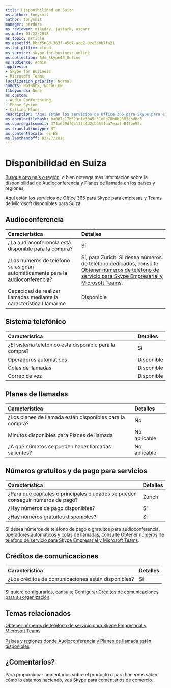 ```yaml
---
title: Disponibilidad en Suiza
ms.author: tonysmit
author: tonysmit
manager: serdars
ms.reviewer: mikedav, jastark, oscarr
ms.date: 01/22/2018
ms.topic: article
ms.assetid: bbaf568d-363f-45e7-acd2-82e5ebb7fa21
ms.tgt.pltfrm: cloud
ms.service: skype-for-business-online
ms.collection: Adm_Skype4B_Online
ms.audience: Admin
appliesto:
- Skype for Business
- Microsoft Teams
localization_priority: Normal
ROBOTS: NOINDEX, NOFOLLOW
f1keywords: None
ms.custom:
- Audio Conferencing
- Phone System
- Calling Plans
description: "Aquí están los servicios de Office 365 para Skype para empresas y Teams de Microsoft disponibles para Suiza."
ms.openlocfilehash: ba067c17b623efe3045e31e0b70b6b9882cbd8c3
ms.sourcegitcommit: 371a699df0c13f44d2cb6511ba7eaafe047be92c
ms.translationtype: MT
ms.contentlocale: es-ES
ms.lasthandoff: 02/27/2018
---
```

# <a name="availability-in-switzerland"></a>Disponibilidad en Suiza

[Busque otro país o región](country-and-region-availability-for-audio-conferencing-and-calling-plans.md), o bien obtenga más información sobre la disponibilidad de Audioconferencia y Planes de llamada en los países y regiones.

Aquí están los servicios de Office 365 para Skype para empresas y Teams de Microsoft disponibles para Suiza.
  
## <a name="audio-conferencing"></a>Audioconferencia

|**Característica**|**Detalles**|
|:-----|:-----|
|¿La audioconferencia está disponible para la compra?  <br/> |Sí  <br/> |
|¿Los números de teléfono se asignan automáticamente para la audioconferencia?  <br/> |Sí, para Zurich. Si desea números de teléfono dedicados, consulte [Obtener números de teléfono de servicio para Skype Empresarial y Microsoft Teams](../what-is-phone-system-in-office-365/getting-service-phone-numbers.md).  <br/> |
|Capacidad de realizar llamadas mediante la característica Llamarme  <br/> |Disponible  <br/> |
   
## <a name="phone-system"></a>Sistema telefónico

|**Característica**|**Detalles**|
|:-----|:-----|
|¿El sistema telefónico está disponible para la compra?  <br/> |Sí  <br/> |
| Operadores automáticos <br/> |Disponible  <br/> |
|Colas de llamadas  <br/> |Disponible  <br/> |
|Correo de voz  <br/> |Disponible  <br/> |
   
## <a name="calling-plans"></a>Planes de llamadas

|**Característica**|**Detalles**|
|:-----|:-----|
|¿Los planes de llamada están disponibles para la compra?  <br/> |No  <br/> |
|Minutos disponibles para Planes de llamada  <br/> |No aplicable  <br/> |
|¿A qué números se pueden hacer llamadas salientes?  <br/> |No aplicable  <br/> |
   
## <a name="toll-and-toll-free-numbers-for-services"></a>Números gratuitos y de pago para servicios

|**Característica**|**Detalles**|
|:-----|:-----|
|¿Para qué capitales o principales ciudades se pueden conseguir números de pago?  <br/> |Zúrich  <br/> |
|¿Hay números de pago disponibles?  <br/> |Sí  <br/> |
|¿Hay números gratuitos disponibles?  <br/> |Sí  <br/> |
   
 Si desea números de teléfono de pago o gratuitos para audioconferencia, operadores automáticos y colas de llamadas, consulte [Obtener números de teléfono de servicio para Skype Empresarial y Microsoft Teams](../what-is-phone-system-in-office-365/getting-service-phone-numbers.md).
  
## <a name="communications-credits"></a>Créditos de comunicaciones

|**Característica**|**Detalles**|
|:-----|:-----|
|¿Los créditos de comunicaciones están disponibles?  <br/> |Sí  <br/> |
   
Si quiere configurarlos, consulte [Configurar Créditos de comunicaciones para su organización](../skype-for-business-and-microsoft-teams-add-on-licensing/set-up-communications-credits-for-your-organization.md).
  
## <a name="related-topics"></a>Temas relacionados

[Obtener números de teléfono de servicio para Skype Empresarial y Microsoft Teams](../what-is-phone-system-in-office-365/getting-service-phone-numbers.md)

[Países y regiones donde Audioconferencia y Planes de llamada están disponibles](../country-and-region-availability-for-audio-conferencing-and-calling-plans/country-and-region-availability-for-audio-conferencing-and-calling-plans.md)

## <a name="feedback"></a>¿Comentarios?
Para proporcionar comentarios sobre el producto o para hacernos saber cómo lo estamos haciendo, vea [Skype para comentarios de comercio](https://www.skypefeedback.com).

